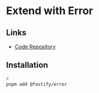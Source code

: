 # Extend with Error

## Links

- [Code Repository](https://github.com/fastify/fastify-error)

## Installation

```sh
#
pnpm add @fastify/error
```
